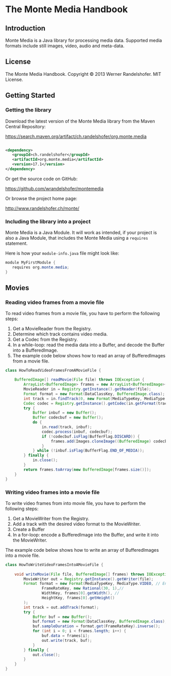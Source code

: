 # The Monte Media Handbook

## Introduction

Monte Media is a Java library for processing media data. Supported media
formats include still images, video, audio and meta-data.

## License

The Monte Media Handbook. Copyright © 2013 Werner Randelshofer. MIT License.

## Getting Started

### Getting the library

Download the latest version of the Monte Media library from the
Maven Central Repository:

https://search.maven.org/artifact/ch.randelshofer/org.monte.media

```xml

<dependency>
   <groupId>ch.randelshofer</groupId>
   <artifactId>org.monte.media</artifactId>
   <version>17.1</version>
</dependency>
```

Or get the source code on GitHub:

https://github.com/wrandelshofer/montemedia

Or browse the project home page:

http://www.randelshofer.ch/monte/

### Including the library into a project

Monte Media is a Java Module. It will work as intended, if your project is also a Java Module,
that includes the Monte Media using a `requires` statement.

Here is how your `module-info.java` file might look like:

```java
module MyFirstModule {
   requires org.monte.media;
}
```

## Movies

### Reading video frames from a movie file

To read video frames from a movie file, you have to perform the following steps:

1. Get a MovieReader from the Registry.
2. Determine which track contains video media.
3. Get a Codec from the Registry.
4. In a while-loop: read the media data into a Buffer, and decode the Buffer into
   a BufferedImage.
5. The example code below shows how to read an array of BufferedImages from a
   movie file.

```java
class HowToReadVideoFramesFromAMovieFile {

    BufferedImage[] readMovie(File file) throws IOException {
        ArrayList<BufferedImage> frames = new ArrayList<BufferedImage>();
        MovieReader in = Registry.getInstance().getReader(file);
        Format format = new Format(DataClassKey, BufferedImage.class);
        int track = in.findTrack(0, new Format(MediaTypeKey, MediaType.VIDEO));
        Codec codec = Registry.getInstance().getCodec(in.getFormat(track), format);
        try {
            Buffer inbuf = new Buffer();
            Buffer codecbuf = new Buffer();
            do {
                in.read(track, inbuf);
                codec.process(inbuf, codecbuf);
                if (!codecbuf.isFlag(BufferFlag.DISCARD)) {
                    frames.add(Images.cloneImage((BufferedImage) codecbuf.data));
                }
            } while (!inbuf.isFlag(BufferFlag.END_OF_MEDIA));
        } finally {
            in.close();
        }
        return frames.toArray(new BufferedImage[frames.size()]);
    }
}
```

### Writing video frames into a movie file

To write video frames from into movie file, you have to perform the following steps:

1. Get a MovieWriter from the Registry.
2. Add a track with the desired video format to the MovieWriter.
3. Create a Buffer
4. In a for-loop: encode a BufferedImage into the Buffer, and write it into the MovieWriter.

The example code below shows how to write an array of BufferedImages into a movie file.

```java
class HowToWriteVideoFramesIntoAMovieFile {
    
    void writeMovie(File file, BufferedImage[] frames) throws IOException {
        MovieWriter out = Registry.getInstance().getWriter(file);
        Format format = new Format(MediaTypeKey, MediaType.VIDEO, // EncodingKey, ENCODING_AVI_MJPG,
                FrameRateKey, new Rational(30, 1),//
                WidthKey, frames[0].getWidth(), //
                HeightKey, frames[0].getHeight()
        );
        int track = out.addTrack(format);
        try {
            Buffer buf = new Buffer();
            buf.format = new Format(DataClassKey, BufferedImage.class);
            buf.sampleDuration = format.get(FrameRateKey).inverse();
            for (int i = 0; i < frames.length; i++) {
                buf.data = frames[i];
                out.write(track, buf);
            }
        } finally {
            out.close();
        }
    }
}
```